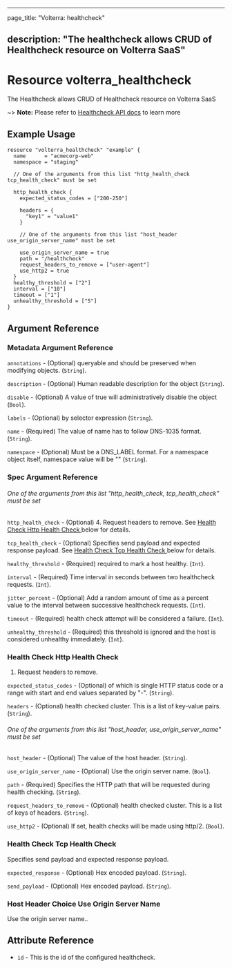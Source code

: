 ---

page_title: "Volterra: healthcheck"

description: "The healthcheck allows CRUD of Healthcheck resource on Volterra SaaS"
-----------------------------------------------------------------------------------

Resource volterra_healthcheck
=============================

The Healthcheck allows CRUD of Healthcheck resource on Volterra SaaS

~> **Note:** Please refer to [Healthcheck API docs](https://docs.cloud.f5.com/docs-v2/api/healthcheck) to learn more

Example Usage
-------------

```hcl
resource "volterra_healthcheck" "example" {
  name      = "acmecorp-web"
  namespace = "staging"

  // One of the arguments from this list "http_health_check tcp_health_check" must be set

  http_health_check {
    expected_status_codes = ["200-250"]

    headers = {
      "key1" = "value1"
    }

    // One of the arguments from this list "host_header use_origin_server_name" must be set

    use_origin_server_name = true
    path = "/healthcheck"
    request_headers_to_remove = ["user-agent"]
    use_http2 = true
  }
  healthy_threshold = ["2"]
  interval = ["10"]
  timeout = ["1"]
  unhealthy_threshold = ["5"]
}

```

Argument Reference
------------------

### Metadata Argument Reference

`annotations` - (Optional) queryable and should be preserved when modifying objects. (`String`).

`description` - (Optional) Human readable description for the object (`String`).

`disable` - (Optional) A value of true will administratively disable the object (`Bool`).

`labels` - (Optional) by selector expression (`String`).

`name` - (Required) The value of name has to follow DNS-1035 format. (`String`).

`namespace` - (Optional) Must be a DNS_LABEL format. For a namespace object itself, namespace value will be "" (`String`).

### Spec Argument Reference

###### One of the arguments from this list "http_health_check, tcp_health_check" must be set

`http_health_check` - (Optional) 4. Request headers to remove. See [Health Check Http Health Check ](#health-check-http-health-check) below for details.

`tcp_health_check` - (Optional) Specifies send payload and expected response payload. See [Health Check Tcp Health Check ](#health-check-tcp-health-check) below for details.

`healthy_threshold` - (Required) required to mark a host healthy. (`Int`).

`interval` - (Required) Time interval in seconds between two healthcheck requests. (`Int`).

`jitter_percent` - (Optional) Add a random amount of time as a percent value to the interval between successive healthcheck requests. (`Int`).

`timeout` - (Required) health check attempt will be considered a failure. (`Int`).

`unhealthy_threshold` - (Required) this threshold is ignored and the host is considered unhealthy immediately. (`Int`).

### Health Check Http Health Check

1.	Request headers to remove.

`expected_status_codes` - (Optional) of which is single HTTP status code or a range with start and end values separated by "-". (`String`).

`headers` - (Optional) health checked cluster. This is a list of key-value pairs. (`String`).

###### One of the arguments from this list "host_header, use_origin_server_name" must be set

`host_header` - (Optional) The value of the host header. (`String`).

`use_origin_server_name` - (Optional) Use the origin server name. (`Bool`).

`path` - (Required) Specifies the HTTP path that will be requested during health checking. (`String`).

`request_headers_to_remove` - (Optional) health checked cluster. This is a list of keys of headers. (`String`).

`use_http2` - (Optional) If set, health checks will be made using http/2. (`Bool`).

### Health Check Tcp Health Check

Specifies send payload and expected response payload.

`expected_response` - (Optional) Hex encoded payload. (`String`).

`send_payload` - (Optional) Hex encoded payload. (`String`).

### Host Header Choice Use Origin Server Name

Use the origin server name..

Attribute Reference
-------------------

-	`id` - This is the id of the configured healthcheck.
